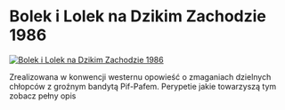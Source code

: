 Bolek i Lolek na Dzikim Zachodzie 1986 
=============
[![Bolek i Lolek na Dzikim Zachodzie 1986 ](http://vidos.pl/images/player.gif)](http://vidos.pl/bolek-i-lolek-na-dzikim-zachodzie-1986)

 Zrealizowana w konwencji westernu opowieść o zmaganiach dzielnych chłopców z groźnym bandytą Pif-Pafem. Perypetie jakie towarzyszą tym zobacz pełny opis
